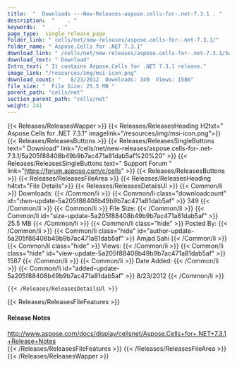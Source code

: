 ```yaml
---
title:  "  Downloads ---New-Releases-aspose.cells-for-.net-7.3.1 . " 
description:  "    . " 
keywords:  "    . " 
page_type:  single_release_page
folder_link: " cells/net/new-releases/aspose.cells-for-.net-7.3.1/"
folder_name: " Aspose.Cells for .NET 7.3.1"
download_link: " /cells/net/new-releases/aspose.cells-for-.net-7.3.1/5a205f88408b49b9b7ac471a81dab5af"
download_text: " Download"
Intro_text: " It contains Aspose.Cells for .NET 7.3.1 release."
image_link: "/resources/img/msi-icon.png"
download_count: "   8/23/2012  Downloads: 349  Views: 1586"
file_size: "  File Size: 25.5 MB "
parent_path: "cells/net"
section_parent_path: "cells/net"
weight: 241 
---
```


{{< Releases/ReleasesWapper >}}
  {{< Releases/ReleasesHeading H2txt=" Aspose.Cells for .NET 7.3.1" imagelink="/resources/img/msi-icon.png">}}
  {{< Releases/ReleasesButtons >}}
    {{< Releases/ReleasesSingleButtons text=" Download" link="/cells/net/new-releases/aspose.cells-for-.net-7.3.1/5a205f88408b49b9b7ac471a81dab5af%20%20" >}}
    {{< Releases/ReleasesSingleButtons text=" Support Forum " link="https://forum.aspose.com/c/cells" >}}
  {{< Releases/ReleasesButtons >}}
  {{< Releases/ReleasesFileArea >}}
    {{< Releases/ReleasesHeading h4txt="File Details">}}
    {{< Releases/ReleasesDetailsUl >}}
            {{< Common/li  >}} Downloads: {{< /Common/li >}} 
      {{< Common/li class="downloadcount" id="dwn-update-5a205f88408b49b9b7ac471a81dab5af" >}} 349 {{< /Common/li >}} 
      {{< Common/li  >}} File Size: {{< /Common/li >}} 
      {{< Common/li id="size-update-5a205f88408b49b9b7ac471a81dab5af" >}} 25.5 MB {{< /Common/li >}} 
      {{< Common/li  class="hide" >}} Posted By: {{< /Common/li >}} 
      {{< Common/li class="hide" id="author-update-5a205f88408b49b9b7ac471a81dab5af" >}} Amjad Sahi {{< /Common/li >}} 
      {{< Common/li class="hide"  >}} Views: {{< /Common/li >}} 
      {{< Common/li class="hide" id="view-update-5a205f88408b49b9b7ac471a81dab5af" >}} 1587 {{< /Common/li >}} 
      {{< Common/li  >}} Date Added: {{< /Common/li >}} 
      {{< Common/li id="added-update-5a205f88408b49b9b7ac471a81dab5af" >}} 8/23/2012 {{< /Common/li >}} 

    {{< /Releases/ReleasesDetailsUl >}}

  {{< Releases/ReleasesFileFeatures >}}
      <h4>Release Notes</h4><div><a href="http://www.aspose.com/docs/display/cellsnet/Aspose.Cells+for+.NET+7.3.1+Release+Notes">http://www.aspose.com/docs/display/cellsnet/Aspose.Cells+for+.NET+7.3.1+Release+Notes</a></div>
  {{< /Releases/ReleasesFileFeatures >}}
 {{< /Releases/ReleasesFileArea >}}
{{< /Releases/ReleasesWapper >}}


